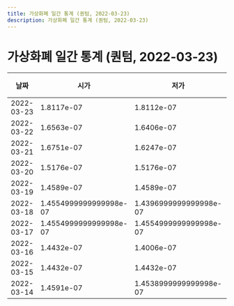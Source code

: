 ```yaml
---
title: 가상화폐 일간 통계 (퀀텀, 2022-03-23)
description: 가상화폐 일간 통계 (퀀텀, 2022-03-23)
---
```


가상화폐 일간 통계 (퀀텀, 2022-03-23)
===

|날짜|시가|저가|고가|종가|비고|
|--|--|--|--|--|--|
|2022-03-23|1.8117e-07|1.8112e-07|1.978e-07|1.8522e-07|    |
|2022-03-22|1.6563e-07|1.6406e-07|1.8073e-07|1.7981e-07|    |
|2022-03-21|1.6751e-07|1.6247e-07|1.6937000000000001e-07|1.6702000000000002e-07|    |
|2022-03-20|1.5176e-07|1.5176e-07|1.746e-07|1.677e-07|    |
|2022-03-19|1.4589e-07|1.4589e-07|1.4937e-07|1.4937e-07|    |
|2022-03-18|1.4554999999999998e-07|1.4396999999999998e-07|1.4589e-07|1.4589e-07|    |
|2022-03-17|1.4554999999999998e-07|1.4554999999999998e-07|1.4692000000000002e-07|1.4554999999999998e-07|    |
|2022-03-16|1.4432e-07|1.4006e-07|1.4491999999999998e-07|1.4483e-07|    |
|2022-03-15|1.4432e-07|1.4432e-07|1.4723e-07|1.4723e-07|    |
|2022-03-14|1.4591e-07|1.4538999999999998e-07|1.5077999999999998e-07|1.4723e-07|    |
